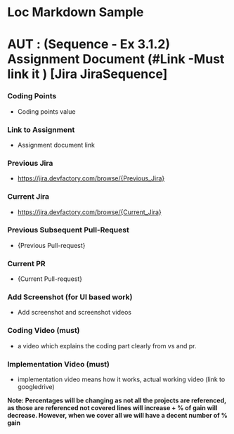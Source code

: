 # Loc Markdown Sample
# AUT : (Sequence - Ex 3.1.2) Assignment Document (#Link -Must link it ) [Jira JiraSequence]

### Coding Points
- Coding points value

### Link to Assignment
- Assignment document link

### Previous Jira
- https://jira.devfactory.com/browse/{Previous_Jira}

### Current Jira
- https://jira.devfactory.com/browse/{Current_Jira}

### Previous Subsequent Pull-Request
- {Previous Pull-request}

### Current PR
- {Current Pull-request}

### Add Screenshot (for UI based work)
- Add screenshot and screenshot videos

### Coding Video (must)
- a video which explains the coding part clearly from vs and pr.

### Implementation Video (must)
- implementation video means how it works, actual working video (link to googledrive)

**Note: Percentages will be changing as not all the projects are referenced, as those are referenced not covered lines will increase + % of gain will decrease. However, when we cover all we will have a decent number of % gain**